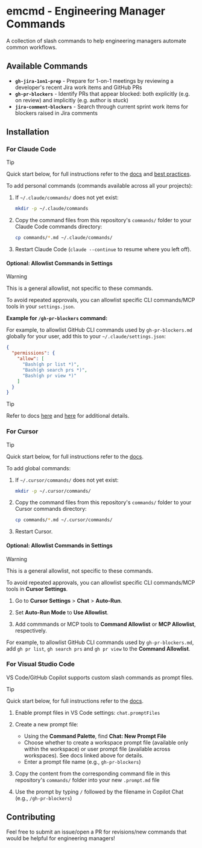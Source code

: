 # emcmd - Engineering Manager Commands

A collection of slash commands to help engineering managers automate common workflows.

## Available Commands

- **`gh-jira-1on1-prep`** - Prepare for 1-on-1 meetings by reviewing a developer's recent Jira work items and GitHub PRs
- **`gh-pr-blockers`** - Identify PRs that appear blocked: both explicitly (e.g. on review) and implicitly (e.g. author is stuck)
- **`jira-comment-blockers`** - Search through current sprint work items for blockers raised in Jira comments

## Installation

### For Claude Code

> [!TIP]
> Quick start below, for full instructions refer to the [docs](https://docs.claude.com/en/docs/claude-code/slash-commands#custom-slash-commands) and [best practices](https://www.anthropic.com/engineering/claude-code-best-practices).

To add personal commands (commands available across all your projects):
1. If `~/.claude/commands/` does not yet exist:
    ```bash
    mkdir -p ~/.claude/commands
    ```

2. Copy the command files from this repository's `commands/` folder to your Claude Code commands directory:
   ```bash
   cp commands/*.md ~/.claude/commands/
   ```

3. Restart Claude Code (`claude --continue` to resume where you left off).

#### Optional: Allowlist Commands in Settings

> [!WARNING]
> This is a general allowlist, not specific to these commands.

To avoid repeated approvals, you can allowlist specific CLI commands/MCP tools in your `settings.json`. 

**Example for `/gh-pr-blockers` command:**

For example, to allowlist GitHub CLI commands used by `gh-pr-blockers.md` globally for your user, add this to your `~/.claude/settings.json`:

```json
{
  "permissions": {
    "allow": [
      "Bash(gh pr list *)",
      "Bash(gh search prs *)",
      "Bash(gh pr view *)"
    ]
  }
}
```

> [!TIP]
> Refer to docs [here](https://docs.claude.com/en/docs/claude-code/settings#permission-settings) and [here](https://docs.claude.com/en/docs/claude-code/iam#tool-specific-permission-rules) for additional details.

### For Cursor

> [!TIP]
> Quick start below, for full instructions refer to the [docs](https://cursor.com/docs/agent/chat/commands#creating-commands).

To add global commands:
1. If `~/.cursor/commands/` does not yet exist:
    ```bash
    mkdir -p ~/.cursor/commands/
    ```

2. Copy the command files from this repository's `commands/` folder to your Cursor commands directory:
   ```bash
   cp commands/*.md ~/.cursor/commands/
   ```

3. Restart Cursor.

#### Optional: Allowlist Commands in Settings

> [!WARNING]
> This is a general allowlist, not specific to these commands.

To avoid repeated approvals, you can allowlist specific CLI commands/MCP tools in **Cursor Settings**.

1. Go to **Cursor Settings** > **Chat** > **Auto-Run**.

2. Set **Auto-Run Mode** to **Use Allowlist**.

3. Add commmands or MCP tools to **Command Allowlist** or **MCP Allowlist**, respectively.

For example, to allowlist GitHub CLI commands used by `gh-pr-blockers.md`, add `gh pr list`, `gh search prs` and `gh pr view` to the **Command Allowlist**.

### For Visual Studio Code

VS Code/GitHub Copilot supports custom slash commands as prompt files.

> [!TIP]
> Quick start below, for full instructions refer to the [docs](https://code.visualstudio.com/docs/copilot/customization/prompt-files#_create-a-prompt-file).

1. Enable prompt files in VS Code settings: `chat.promptFiles`

2. Create a new prompt file:
   - Using the **Command Palette**, find **Chat: New Prompt File**
   - Choose whether to create a workspace prompt file (available only within the workspace) or user prompt file (available across workspaces). See docs linked above for details.
   - Enter a prompt file name (e.g., `gh-pr-blockers`)

3. Copy the content from the corresponding command file in this repository's `commands/` folder into your new `.prompt.md` file

4. Use the prompt by typing `/` followed by the filename in Copilot Chat (e.g., `/gh-pr-blockers`)

## Contributing

Feel free to submit an issue/open a PR for revisions/new commands that would be helpful for engineering managers!
